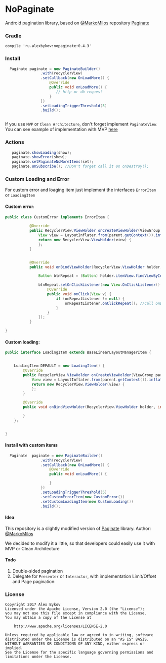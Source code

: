 # NoPaginate
Android pagination library, based on [@MarkoMilos](https://github.com/MarkoMilos) repository [Paginate](https://github.com/MarkoMilos/Paginate)

### Gradle

```
compile 'ru.alexbykov:nopaginate:0.4.3'
```

### Install
```java
  Paginate paginate = new PaginateBuilder()
                .with(recyclerView)
                .setCallback(new OnLoadMore() {
                    @Override
                    public void onLoadMore() {
                       // http or db request
                    }
                })
                .setLoadingTriggerThreshold(5)
                .build();



```



If you use ```MVP``` or ```Clean Architecture```, don't forget implement ```PaginateView```.
You can see example of implementation with MVP [here](https://github.com/NoNews/NoPaginate/tree/master/sample/src/main/java/ru/alexbykov/pagination)

### Actions
```java
   paginate.showLoading(show);
   paginate.showError(show);
   paginate.setPaginateNoMoreItems(set);
   paginate.unSubscribe(); //Don't forget call it on onDestroy();

```

### Custom Loading and Error
For custom error and loaging item just implement the interfaces ```ErrorItem``` or ```LoadingItem```

#### Custom error:
```java
public class CustomError implements ErrorItem {

           @Override
           public RecyclerView.ViewHolder onCreateViewHolder(ViewGroup parent, int viewType) {
               View view = LayoutInflater.from(parent.getContext()).inflate(R.layout.item_error, parent, false);
               return new RecyclerView.ViewHolder(view) {
               };
           }


           @Override
           public void onBindViewHolder(RecyclerView.ViewHolder holder, int position, final OnRepeatListener onRepeatListener) {

               Button btnRepeat = (Button) holder.itemView.findViewById(R.id.btnRepeat);

               btnRepeat.setOnClickListener(new View.OnClickListener() {
                   @Override
                   public void onClick(View v) {
                       if (onRepeatListener != null) {
                           onRepeatListener.onClickRepeat(); //call onLoadMore
                       }
                   }
               });
           }

}


```


#### Custom loading:
```java
public interface LoadingItem extends BaseLinearLayoutManagerItem {


    LoadingItem DEFAULT = new LoadingItem() {
        @Override
        public RecyclerView.ViewHolder onCreateViewHolder(ViewGroup parent, int viewType) {
            View view = LayoutInflater.from(parent.getContext()).inflate(R.layout.item_loading, parent, false);
            return new RecyclerView.ViewHolder(view) {
            };
        }

        @Override
        public void onBindViewHolder(RecyclerView.ViewHolder holder, int position) {

        }
    };


}
```

#### Install with custom items

```java
  Paginate  paginate = new PaginateBuilder()
                .with(recyclerView)
                .setCallback(new OnLoadMore() {
                    @Override
                    public void onLoadMore() {

                    }
                })
                .setLoadingTriggerThreshold(5)
                .setCustomErrorItem(new CustomError())
                .setCustomLoadingItem(new CustomLoading())
                .build();

```


#### Idea
This repository is a slightly modified version of [Paginate](https://github.com/MarkoMilos/Paginate) library.
Author: [@MarkoMilos](https://github.com/MarkoMilos)

We decided to modify it a little, so that developers could easily use it with MVP or Clean Architecture


#### Todo
1. Double-sided pagination
2. Delegate for ```Presenter``` or ```Interactor```, with implementation Limit/Offset and Page pagination

### License
```
Copyright 2017 Alex Bykov
Licensed under the Apache License, Version 2.0 (the "License");
you may not use this file except in compliance with the License.
You may obtain a copy of the License at

    http://www.apache.org/licenses/LICENSE-2.0

Unless required by applicable law or agreed to in writing, software
distributed under the License is distributed on an "AS IS" BASIS,
WITHOUT WARRANTIES OR CONDITIONS OF ANY KIND, either express or implied.
See the License for the specific language governing permissions and
limitations under the License.
```